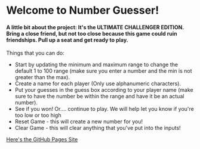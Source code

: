 # Welcome to Number Guesser!

#### A little bit about the project: It's the ULTIMATE CHALLENGER EDITION. Bring a close friend, but not too close because this game could ruin friendships. Pull up a seat and get ready to play.

Things that you can do:

* Start by updating the minimum and maximum range to change the default 1 to 100 range (make sure you enter a number and the min is not greater than the max).
* Create a name for each player (Only use alphanumeric characters). 
* Put your guesses in the guess box according to your player name (make sure to have the number be within the range and have it be an actual number).
* See if you won! Or.... continue to play. We will help let you know if you're too low or too high
* Reset Game - this will create a new number for you!
* Clear Game - this will clear anything that you've put into the inputs!

[Here's the GitHub Pages Site](https://mattturing.github.io/NumberGuesser/)
